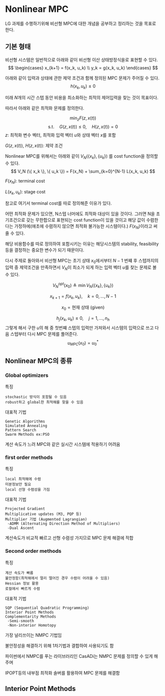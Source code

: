 # Nonlinear MPC
LG 과제를 수행하기위해 비선형 MPC에 대한 개념을 공부하고 정리하는 것을 목표로 한다.
## 기본 형태
비선형 시스템은 일반적으로 아래와 같이 비선형 이산 상태방정식을로 표현할 수 있다.
$$
\begin{cases}
x_{k+1} = f(x_k, u_k) \\
y_k = g(x_k, u_k)
\end{cases}
$$

아래와 같이 입력과 상태에 관한 제약 조건과 함께 정의된 MPC 문제가 주어질 수 있다.
$$
h(x_k, u_k) \leq 0
$$

미래 $N$개의 시간 스텝 동안 비용을 최소화하는 최적의 제어입력을 찾는 것이 목표이다.

따라서 아래와 같은 최적화 문제를 정의한다.

$$
\min_{z} F(z, x(t))
$$
$$
\text{s.t.} \quad G(z, x(t)) \leq 0, \quad H(z, x(t)) = 0
$$
$z$: 최적화 변수 벡터, 최적화 입력 벡터 $u$와 상태 벡터 $x$를 포함

$G(z, x(t))$, $H(z, x(t))$: 제약 조건


Nonlinear MPC를 위해서는 아래와 같이 $V_N(\{ x_k \}, \{ u_k \})$ 를 cost function을 정의할 수 있다.
$$
V_N (\{ x_k \}, \{ u_k \}) = F(x_N) + \sum_{k=0}^{N-1} L(x_k, u_k)
$$

$F(x_N)$: terminal cost 

$L (x_k,u_k)$: stage cost


참고로 여기서 terminal cost를 따로 정의해준 이유가 있다.

어떤 최적화 문제가 있으면, N스텝 너머에도 최적화 대상이 있을 것이다. 그러면 N을 초기조건으로 갖는 무한합으로 표현되는 cost function이 있을 것이고 해당 값이 수렴한다는 가정하에(애초에 수렴하지 않으면 최적화 불가능한 시스템이다.) $F(x_N)$이라고 써줄 수 있다.

해당 비용함수를 따로 정의하여 포함시키는 이유는 해당시스템의 stability, feasibility 등을 결정하는 중요한 변수가 되기 때문이다.



다시 주제로 돌아와서 비선형 MPC는 초기 상태 $x_0$에서부터 $N-1$ 번쨰 후 스텝까지의 입력 중 제약조건을 만족하면서 $V_N$이 최소가 되게 하는 입력 벡터 $u$를 찾는 문제로 볼 수 있다.

$$
V_N^{opt}(x_0) \triangleq \min V_N (\{ x_k \}, \{ u_k \})
$$

$$
x_{k+1} = f(x_k, u_k), \quad k = 0, \dots, N-1
$$

$$
x_0 = \text{현재 상태 (given)}
$$

$$
h_j(x_k, u_k) \leq 0, \quad j = 1, \dots, n_h
$$
그렇게 해서 구한 $u$의 해 중 첫번쨰 스텝의 입력만 가져와서 시스템의 입력으로 쓰고 다음 스텝부터 다시 MPC 문제를 풀어준다.
$$
u_{MPC}(x_0) = u_0^*
$$


## Nonlinear MPC의 종류
### Global optimizers 
특징
```
stochastic 방식이 포함될 수 있음
robust하고 global한 최적해를 찾을 수 있음
```
대표적 기법
```
Genetic Algorithms
Simulated Annealing
Pattern Search
Swarm Methods ex:PSO
```
계산 속도가 느려 MPC와 같은 실시간 시스템에 적용하기 어려움

### first order methods
특징
```
local 최적해에 수렴
미분정보만 필요
local 선형 수렴성을 가짐
```

대표적 기법
```
Projected Gradient 
Multiplicative updates (M3, PQP 등)
Multiplier 기법 (Augmented Lagrangian)
 -ADMM (Alternating Direction Method of Multipliers)
 -Dual Ascent
```

계산속도가 비교적 빠르고 선형 수렴성 가지므로 MPC 문제 해결에 적합

### Second order methods
특징
```
계산 속도가 빠름
불안정함(최적해에서 멀리 떨어진 경우 수렴이 어려울 수 있음)
Hessian 정보 활용
로컬에서 빠르게 수렴
```

대표적 기법
```
SQP (Sequential Quadratic Programming)
Interior Point Methods 
Complementarity Methods
 -Semi-smooth 
 -Non-interior Homotopy
```

가장 널리쓰이는 NMPC 기법임 

불안정성을 해결하기 위해 1차기법과 결합하여 사용되기도 함

파이썬에서 NMPC를 푸는 라이브러리인 CasADi는 
NMPC 문제를 정의할 수 있게 해주며 

IPOPT등의 내부점 최적화 솔버를 활용하여 MPC 문제를 해결함

## Interior Point Methods
